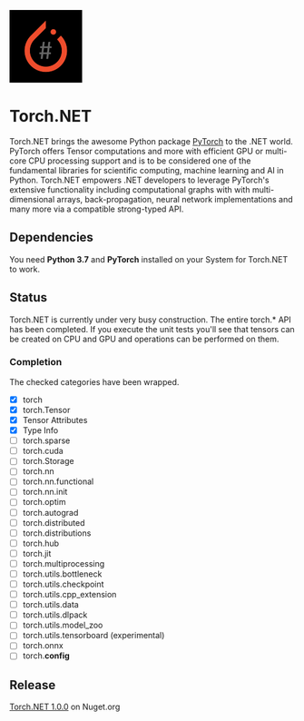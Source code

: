 ![Logo](docs/art/Torch.NET_128.png)

# Torch.NET

Torch.NET brings the awesome Python package [PyTorch](https://pytorch.org) to the .NET world. PyTorch offers Tensor computations and more with efficient GPU or multi-core CPU processing support and is to be considered one of the fundamental libraries for scientific computing, machine learning and AI in Python. Torch.NET empowers .NET developers to leverage PyTorch's extensive functionality including computational graphs with with multi-dimensional arrays, back-propagation, neural network implementations and many more via a compatible strong-typed API.

## Dependencies
You need **Python 3.7** and **PyTorch** installed on your System for Torch.NET to work.

## Status

Torch.NET is currently under very busy construction. The entire torch.* API has been completed. If you execute the unit tests you'll see that tensors can be created on CPU and GPU and operations can be performed on them.

### Completion
The checked categories have been wrapped.
- [x] torch
- [x] torch.Tensor
- [x] Tensor Attributes
- [x] Type Info
- [ ] torch.sparse
- [ ] torch.cuda
- [ ] torch.Storage
- [ ] torch.nn
- [ ] torch.nn.functional
- [ ] torch.nn.init
- [ ] torch.optim
- [ ] torch.autograd
- [ ] torch.distributed
- [ ] torch.distributions
- [ ] torch.hub
- [ ] torch.jit
- [ ] torch.multiprocessing
- [ ] torch.utils.bottleneck
- [ ] torch.utils.checkpoint
- [ ] torch.utils.cpp_extension
- [ ] torch.utils.data
- [ ] torch.utils.dlpack
- [ ] torch.utils.model_zoo
- [ ] torch.utils.tensorboard (experimental)
- [ ] torch.onnx
- [ ] torch.__config__

## Release

[Torch.NET 1.0.0](https://www.nuget.org/packages/Torch.NET/1.0.0) on Nuget.org
